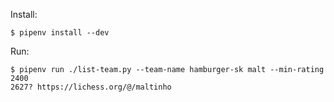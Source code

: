 Install:

```
$ pipenv install --dev
```

Run:

```
$ pipenv run ./list-team.py --team-name hamburger-sk malt --min-rating 2400
2627? https://lichess.org/@/maltinho
```

